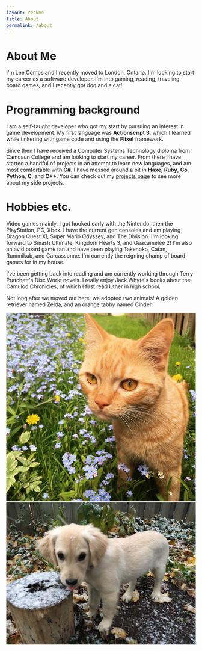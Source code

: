 ```yaml
---
layout: resume
title: About
permalink: /about
---
```


<div class="content-header">
  <h1>About Me</h1>
</div>

I'm Lee Combs and I recently moved to London, Ontario. I'm looking to start my career as a software developer. I'm into gaming, reading, traveling, board games, and I recently got dog and a cat!


# Programming background

I am a self-taught developer who got my start by pursuing an interest in game development. My first language was **Actionscript 3**, which I learned while tinkering with game code and using the **Flixel** framework.

Since then I have received a Computer Systems Technology diploma from Camosun College and am looking to start my career. From there I have started a handful of projects in an attempt to learn new languages, and am most comfortable with **C#**. I have messed around a bit in **Haxe**, **Ruby**, **Go**, **Python**, **C**, and **C++**. You can check out my [projects page](http://leecombs.me/category/projects.html) to see more about my side projects.

# Hobbies etc.

Video games mainly. I got hooked early with the Nintendo, then the PlayStation, PC, Xbox. I have the current gen consoles and am playing Dragon Quest XI, Super Mario Odyssey, and The Division. I'm looking forward to Smash Ultimate, Kingdom Hearts 3, and Guacamelee 2! I'm also an avid board game fan and have been playing Takenoko, Catan, Rummikub, and Carcassonne. I'm currently the reigning champ of board games for in my house.

I've been getting back into reading and am currently working through Terry Pratchett's Disc World novels. I really enjoy Jack Whyte's books about the Camulod Chronicles, of which I first read Uther in high school.

Not long after we moved out here, we adopted two animals! A golden retriever named Zelda, and an orange tabby named Cinder.

<div class="row pet-images">
  <img src="assets/Cinder%20.jpg" alt="Cinder" title="Cinder">
  <img src="assets/Zelda.jpg" alt="Zelda" title="Zelda">
</div>
